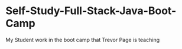 # Self-Study-Full-Stack-Java-Boot-Camp
My Student work in the boot camp that Trevor Page is teaching
